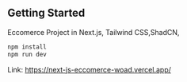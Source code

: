 ## Getting Started

Eccomerce Project in Next.js, Tailwind CSS,ShadCN,

```bash
npm install
npm run dev


```

Link: https://next-js-eccomerce-woad.vercel.app/
